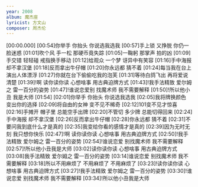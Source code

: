 ```yaml
---
year: 2008
album: 魔杰座
lyricist: 方文山
composer: 周杰伦
---
```

[00:00.000]
[00:54]你举手 你抬头 你说选我选我
[00:57]手上锁 又挣脱 你仍一脸迷惑
[01:01]吹个风 手一松 那硬币竟失踪
[01:05]一鞠躬 那掌声 拍的凶
[01:09]手交错 轻轻碰 戒指换手移动
[01:12]给观众 一个梦 讶异中有笑容
[01:16]手中海报却不拿汉堡
[01:18]反而拿出牛仔帽
[01:20]你永远都 猜不着
[01:24]每当我在台上演出人体漂浮
[01:27]你就在台下偷偷吃我的泡芙
[01:31]等待白鸽飞出 再将爱说清楚
[01:39]!啊 读你读你读 心想啥事 用古典迫牌方式
[01:43]!我手法精致 爱尔姆之 雷一百分的姿势
[01:47]!谁说恋爱别 找魔术师 我不需要解释
[01:50]!所以他小丑 我是大师
[01:54]
[02:01]你举手 你抬头 你说选我选我
[02:05]我将牌换颜色 变出你的选择
[02:09]将自由的女神 变不见不稀奇
[02:12]101变不见才惊喜
[02:16]手摊开 帽子里 总能空手出牌
[02:20]不管切 多少牌 总能切得回来
[02:24]手中海报 却不拿汉堡
[02:26]反而拿出牛仔帽
[02:28]你永远都 猜不着
[02:31]不要问我到底什么才是真的
[02:35]我变给你看的感情才是真的
[02:39]因为无时无刻 我只想你快乐
[02:47]!啊 读你读你读 心想啥事 用古典迫牌方式
[02:50]!我手法精致 爱尔姆之 雷一百分的姿势
[02:54]!谁说恋爱 别找魔术师 我不需要解释
[02:57]!所以他小丑我是大师
[03:02]读你读你读 心想啥事 用古典迫牌方式
[03:08]我手法精致 爱尔姆之 雷一百分的姿势
[03:14]谁说恋爱 别找魔术师 我不需要解释
[03:18]所以不用麻烦了 不用麻烦了 不用麻烦了
[03:23]!读你读你读 心想啥事 用古典迫牌方式
[03:27]!我手法精致 爱尔姆之 雷一百分的姿势
[03:30]!谁说恋爱 别找魔术师 我不需要解释
[03:34]!所以他小丑我是大师